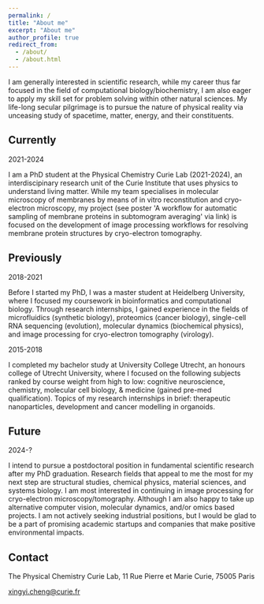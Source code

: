 ```yaml
---
permalink: /
title: "About me"
excerpt: "About me"
author_profile: true
redirect_from: 
  - /about/
  - /about.html
---
```


I am generally interested in scientific research, while my career thus far focused in the field of computational biology/biochemistry, I am also eager to apply my skill set for problem solving within other natural sciences. My life-long secular pilgrimage is to pursue the nature of physical reality via unceasing study of spacetime, matter, energy, and their constituents.

Currently
------

2021-2024

I am a PhD student at the Physical Chemistry Curie Lab (2021-2024), an interdiscipinary research unit of the Curie Institute that uses physics to understand living matter. While my team specialises in molecular microscopy of membranes by means of in vitro reconstitution and cryo-electron microscopy, my project (see poster 'A workflow for automatic sampling of membrane proteins in subtomogram averaging' via link) is focused on the development of image processing workflows for resolving membrane protein structures by cryo-electron tomography.

Previously
------

2018-2021

Before I started my PhD, I was a master student at Heidelberg University, where I focused my coursework in bioinformatics and computational biology. Through research internships, I gained experience in the fields of microfluidics (synthetic biology), proteomics (cancer biology), single-cell RNA sequencing (evolution), molecular dynamics (biochemical physics), and image processing for cryo-electron tomography (virology).

2015-2018

I completed my bachelor study at University College Utrecht, an honours college of Utrecht University, where I focused on the following subjects ranked by course weight from high to low: cognitive neuroscience, chemistry, molecular cell biology, & medicine (gained pre-med qualification). Topics of my research internships in brief: therapeutic nanoparticles, development and cancer modelling in organoids.

Future
------

2024-?

I intend to pursue a postdoctoral position in fundamental scientific research after my PhD graduation. Research fields that appeal to me the most for my next step are structural studies, chemical physics, material sciences, and systems biology. I am most interested in continuing in image processing for cryo-electron microscopy/tomography. Although I am also happy to take up alternative computer vision, molecular dynamics, and/or omics based projects. I am not actively seeking industrial positions, but I would be glad to be a part of promising academic startups and companies that make positive environmental impacts.

Contact
------

The Physical Chemistry Curie Lab, 11 Rue Pierre et Marie Curie, 75005 Paris

xingyi.cheng@curie.fr
